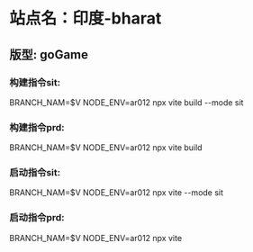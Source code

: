 # 站点名：印度-bharat

## 版型: goGame

### 构建指令sit:
BRANCH_NAM=$V NODE_ENV=ar012 npx vite build --mode sit

### 构建指令prd:
BRANCH_NAM=$V NODE_ENV=ar012 npx vite build

### 启动指令sit:
BRANCH_NAM=$V NODE_ENV=ar012 npx vite --mode sit


### 启动指令prd:
BRANCH_NAM=$V NODE_ENV=ar012 npx vite

